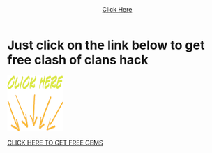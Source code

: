 <!DOCTYPE html>
<html lang="en">

<head>
  <meta charset="UTF-8" />
  <meta name="viewport" content="width=device-width, initial-scale=1.0" />
  <meta content="IE=EmulateIE7" http-equiv="X-UA-Compatible" />
  <meta content="width=device-width, initial-scale=1" name="viewport" />
  <meta content="en_US" property="og:locale" />
  <meta content="website" property="og:type" />
  <link target="_blank" href="https://clashofclanshack9999999.blogspot.com/" rel="canonical" />
  <meta content="https://clashofclanshack9999999.blogspot.com/" property="og:url" />
  <meta content="clash of clans hack 99999999" property="og:site_name" />
  <meta
    content="Collect clash of clans GEMS"
    name="clash of clans hack" />
  <link rel="stylesheet" target="_blank" href="style.css" />
  <title>clash of clans hack</title>
</head>

<body>
  <header>
    <a target="_blank" href="https://clashofclanshack9999999.blogspot.com/">Click Here</a>
  </header>
  <div class="showcase" style="
        background-image: url('background.jpg');
      ">
    <div class="show">
      <h1 class="title">Just click on the link below to get free clash of clans hack</h1>
      <img class="show-img" src="logo.png" alt="The Game Freebies" title="clash of clans hack" />
      <div class="center btndiv"><a href="https://clash.freehlp.com/" target="_blank"
          class="btn"><p>CLICK HERE TO GET FREE GEMS</a>
      </div>
    </div>
  </div>
</body>

</html>
